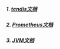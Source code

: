
##### 1. [tendis文档](tendis/README.md)

##### 2. [Prometheus文档](prometheus/README.md)

##### 3. [JVM文档](java/jvm.md)


